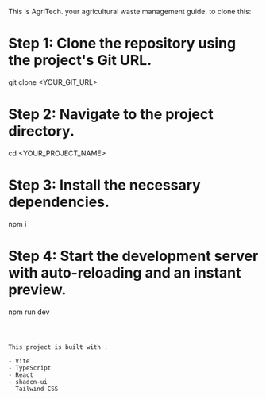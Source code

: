 This is AgriTech.
your agricultural waste management guide.
to clone this:
# Step 1: Clone the repository using the project's Git URL.
git clone <YOUR_GIT_URL>

# Step 2: Navigate to the project directory.
cd <YOUR_PROJECT_NAME>

# Step 3: Install the necessary dependencies.
npm i

# Step 4: Start the development server with auto-reloading and an instant preview.
npm run dev
```



This project is built with .

- Vite
- TypeScript
- React
- shadcn-ui
- Tailwind CSS


